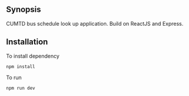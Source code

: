 ## Synopsis

CUMTD bus schedule look up application. Build on ReactJS and Express.

## Installation

To install dependency
```
npm install
```

To run 
```
npm run dev
```
